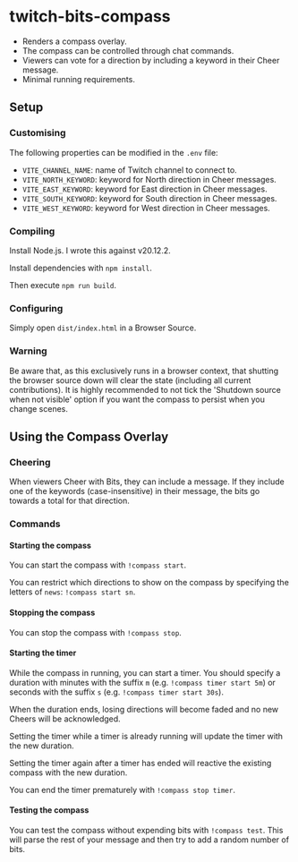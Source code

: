 # twitch-bits-compass

* Renders a compass overlay.
* The compass can be controlled through chat commands.
* Viewers can vote for a direction by including a keyword in their Cheer message.
* Minimal running requirements.

## Setup

### Customising

The following properties can be modified in the `.env` file:

* `VITE_CHANNEL_NAME`: name of Twitch channel to connect to.
* `VITE_NORTH_KEYWORD`: keyword for North direction in Cheer messages.
* `VITE_EAST_KEYWORD`: keyword for East direction in Cheer messages.
* `VITE_SOUTH_KEYWORD`: keyword for South direction in Cheer messages.
* `VITE_WEST_KEYWORD`: keyword for West direction in Cheer messages.

### Compiling

Install Node.js. I wrote this against v20.12.2.

Install dependencies with `npm install`.

Then execute `npm run build`.

### Configuring

Simply open `dist/index.html` in a Browser Source.

### Warning

Be aware that, as this exclusively runs in a browser context, that shutting the browser source down will clear the state (including all current contributions). It is highly recommended to not tick the 'Shutdown source when not visible' option if you want the compass to persist when you change scenes.

## Using the Compass Overlay

### Cheering

When viewers Cheer with Bits, they can include a message. If they include one of the keywords (case-insensitive) in their message, the bits go towards a total for that direction.

### Commands

#### Starting the compass

You can start the compass with `!compass start`.

You can restrict which directions to show on the compass by specifying the letters of `news`: `!compass start sn`.

#### Stopping the compass

You can stop the compass with `!compass stop`.

#### Starting the timer

While the compass in running, you can start a timer. You should specify a duration with minutes with the suffix `m` (e.g. `!compass timer start 5m`) or seconds with the suffix `s` (e.g. `!compass timer start 30s`).

When the duration ends, losing directions will become faded and no new Cheers will be acknowledged.

Setting the timer while a timer is already running will update the timer with the new duration.

Setting the timer again after a timer has ended will reactive the existing compass with the new duration.

You can end the timer prematurely with `!compass stop timer`.

#### Testing the compass

You can test the compass without expending bits with `!compass test`. This will parse the rest of your message and then try to add a random number of bits.
